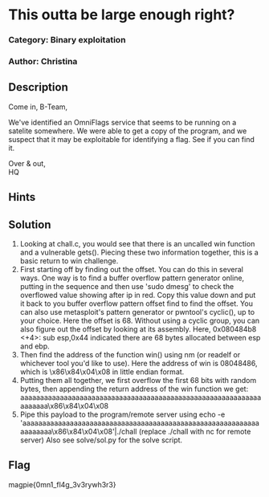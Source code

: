 # This outta be large enough right?
### Category: Binary exploitation
### Author: Christina

## Description

Come in, B-Team,

We've identified an OmniFlags service that seems to be running on a satelite somewhere. We were able to get a copy of the program, and we suspect that it may be exploitable for identifying a flag. See if you can find it.

Over & out, \
HQ

## Hints

## Solution
1. Looking at chall.c, you would see that there is an uncalled win function and a vulnerable gets(). Piecing these two information together, this is a basic return to win challenge.
2. First starting off by finding out the offset. You can do this in several ways. One way is to find a buffer overflow pattern generator online, putting in the sequence and then use 'sudo dmesg' to check the overflowed value showing after ip in red. Copy this value down and put it back to you buffer overflow pattern offset find to find the offset. You can also use metasploit's pattern generator or pwntool's cyclic(), up to your choice. Here the offset is 68. Without using a cyclic group, you can also figure out the offset by looking at its assembly. Here,  0x080484b8 <+4>:     sub    esp,0x44 indicated there are 68 bytes allocated between esp and ebp.
3. Then find the address of the function win() using nm (or readelf or whichever tool you'd like to use). Here the address of win is 08048486, which is \x86\x84\x04\x08 in little endian format.
4. Putting them all together, we first overflow the first 68 bits with random bytes, then appending the return address of the win function we get: aaaaaaaaaaaaaaaaaaaaaaaaaaaaaaaaaaaaaaaaaaaaaaaaaaaaaaaaaaaaaaaaaaaa\x86\x84\x04\x08
5. Pipe this payload to the program/remote server using echo -e 'aaaaaaaaaaaaaaaaaaaaaaaaaaaaaaaaaaaaaaaaaaaaaaaaaaaaaaaaaaaaaaaaaaaa\x86\x84\x04\x08'|./chall (replace ./chall with nc <ip address> <port> for remote server)
Also see solve/sol.py for the solve script.

## Flag
magpie{0mn1_fl4g_3v3rywh3r3}
